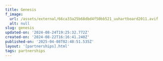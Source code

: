 ```yaml
---
title: Genesis
f_image:
  url: /assets/external/66ca33a25b68dbd4f50bb521_uuhartboard2011.avif
  alt: null
slug: genesis
updated-on: '2024-08-24T19:25:32.772Z'
created-on: '2024-08-22T16:16:41.240Z'
published-on: '2025-04-08T02:48:51.535Z'
layout: '[partnerships].html'
tags: partnerships
---
```



